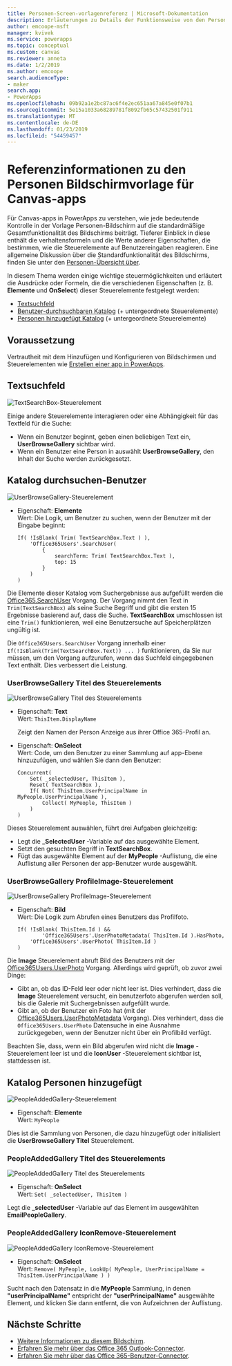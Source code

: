 ```yaml
---
title: Personen-Screen-vorlagenreferenz | Microsoft-Dokumentation
description: Erläuterungen zu Details der Funktionsweise von den Personen Bildschirmvorlage für Canvas-apps in PowerApps
author: emcoope-msft
manager: kvivek
ms.service: powerapps
ms.topic: conceptual
ms.custom: canvas
ms.reviewer: anneta
ms.date: 1/2/2019
ms.author: emcoope
search.audienceType:
- maker
search.app:
- PowerApps
ms.openlocfilehash: 09b92a1e2bc87ac6f4e2ec651aa67a845e0f07b1
ms.sourcegitcommit: 5e15a1033a68289781f8092fb65c57432501f911
ms.translationtype: MT
ms.contentlocale: de-DE
ms.lasthandoff: 01/23/2019
ms.locfileid: "54459457"
---
```

# <a name="reference-information-about-the-people-screen-template-for-canvas-apps"></a>Referenzinformationen zu den Personen Bildschirmvorlage für Canvas-apps

Für Canvas-apps in PowerApps zu verstehen, wie jede bedeutende Kontrolle in der Vorlage Personen-Bildschirm auf die standardmäßige Gesamtfunktionalität des Bildschirms beiträgt. Tieferer Einblick in diese enthält die verhaltensformeln und die Werte anderer Eigenschaften, die bestimmen, wie die Steuerelemente auf Benutzereingaben reagieren. Eine allgemeine Diskussion über die Standardfunktionalität des Bildschirms, finden Sie unter den [Personen-Übersicht über](people-screen-overview.md).

In diesem Thema werden einige wichtige steuermöglichkeiten und erläutert die Ausdrücke oder Formeln, die die verschiedenen Eigenschaften (z. B. **Elemente** und **OnSelect**) dieser Steuerelemente festgelegt werden:

* [Textsuchfeld](#text-search-box)
* [Benutzer-durchsuchbaren Katalog](#user-browse-gallery) (+ untergeordnete Steuerelemente)
* [Personen hinzugefügt Katalog](#people-added-gallery) (+ untergeordnete Steuerelemente)

## <a name="prerequisite"></a>Voraussetzung

Vertrautheit mit dem Hinzufügen und Konfigurieren von Bildschirmen und Steuerelementen wie [Erstellen einer app in PowerApps](../data-platform-create-app-scratch.md).

## <a name="text-search-box"></a>Textsuchfeld

![TextSearchBox-Steuerelement](media/people-screen/people-search-box.png)

Einige andere Steuerelemente interagieren oder eine Abhängigkeit für das Textfeld für die Suche:

* Wenn ein Benutzer beginnt, geben einen beliebigen Text ein, **UserBrowseGallery** sichtbar wird.
* Wenn ein Benutzer eine Person in auswählt **UserBrowseGallery**, den Inhalt der Suche werden zurückgesetzt.

## <a name="user-browse-gallery"></a>Katalog durchsuchen-Benutzer

![UserBrowseGallery-Steuerelement](media/people-screen/people-browse-gall.png)

* Eigenschaft: **Elemente**<br>
    Wert: Die Logik, um Benutzer zu suchen, wenn der Benutzer mit der Eingabe beginnt:
    
    ```powerapps-dot
    If( !IsBlank( Trim( TextSearchBox.Text ) ), 
        'Office365Users'.SearchUser(
            {
                searchTerm: Trim( TextSearchBox.Text ), 
                top: 15
            }
        )
    )
    ```
    
Die Elemente dieser Katalog vom Suchergebnisse aus aufgefüllt werden die [Office365.SearchUser](https://docs.microsoft.com/connectors/office365users/#searchuser) Vorgang. Der Vorgang nimmt den Text in `Trim(TextSearchBox)` als seine Suche Begriff und gibt die ersten 15 Ergebnisse basierend auf, dass die Suche. **TextSearchBox** umschlossen ist eine `Trim()` funktionieren, weil eine Benutzersuche auf Speicherplätzen ungültig ist.

Die `Office365Users.SearchUser` Vorgang innerhalb einer `If(!IsBlank(Trim(TextSearchBox.Text)) ... )` funktionieren, da Sie nur müssen, um den Vorgang aufzurufen, wenn das Suchfeld eingegebenen Text enthält. Dies verbessert die Leistung.

### <a name="userbrowsegallery-title-control"></a>UserBrowseGallery Titel des Steuerelements

![UserBrowseGallery Titel des Steuerelements](media/people-screen/people-browse-gall-title.png)

* Eigenschaft: **Text**<br>Wert: `ThisItem.DisplayName`

  Zeigt den Namen der Person Anzeige aus ihrer Office 365-Profil an.

* Eigenschaft: **OnSelect**<br>
    Wert: Code, um den Benutzer zu einer Sammlung auf app-Ebene hinzuzufügen, und wählen Sie dann den Benutzer:

    ```powerapps-dot
    Concurrent(
        Set( _selectedUser, ThisItem ),
        Reset( TextSearchBox ),
        If( Not( ThisItem.UserPrincipalName in MyPeople.UserPrincipalName ), 
            Collect( MyPeople, ThisItem )
        )
    )
    ```
Dieses Steuerelement auswählen, führt drei Aufgaben gleichzeitig:

   * Legt die  **\_SelectedUser** -Variable auf das ausgewählte Element.
   * Setzt den gesuchten Begriff in **TextSearchBox**.
   * Fügt das ausgewählte Element auf der **MyPeople** -Auflistung, die eine Auflistung aller Personen der app-Benutzer wurde ausgewählt.

### <a name="userbrowsegallery-profileimage-control"></a>UserBrowseGallery ProfileImage-Steuerelement

![UserBrowseGallery ProfileImage-Steuerelement](media/people-screen/people-browse-gall-image.png)

* Eigenschaft: **Bild**<br>
    Wert: Die Logik zum Abrufen eines Benutzers das Profilfoto.

    ```powerapps-dot
    If( !IsBlank( ThisItem.Id ) && 
            'Office365Users'.UserPhotoMetadata( ThisItem.Id ).HasPhoto,
        'Office365Users'.UserPhoto( ThisItem.Id )
    )
    ```

Die **Image** Steuerelement abruft Bild des Benutzers mit der [Office365Users.UserPhoto](https://docs.microsoft.com/connectors/office365users/#get-user-photo--v1-) Vorgang. Allerdings wird geprüft, ob zuvor zwei Dinge:
  
   * Gibt an, ob das ID-Feld leer oder nicht leer ist. Dies verhindert, dass die **Image** Steuerelement versucht, ein benutzerfoto abgerufen werden soll, bis die Galerie mit Suchergebnissen aufgefüllt wurde.
   * Gibt an, ob der Benutzer ein Foto hat (mit der [Office365Users.UserPhotoMetadata](https://docs.microsoft.com/connectors/office365users/#get-user-photo-metadata) Vorgang). Dies verhindert, dass die `Office365Users.UserPhoto` Datensuche in eine Ausnahme zurückgegeben, wenn der Benutzer nicht über ein Profilbild verfügt.

Beachten Sie, dass, wenn ein Bild abgerufen wird nicht die **Image** -Steuerelement leer ist und die **IconUser** -Steuerelement sichtbar ist, stattdessen ist.

## <a name="people-added-gallery"></a>Katalog Personen hinzugefügt

![PeopleAddedGallery-Steuerelement](media/people-screen/people-people-gall.png)

* Eigenschaft: **Elemente**<br>
    Wert: `MyPeople`

Dies ist die Sammlung von Personen, die dazu hinzugefügt oder initialisiert die **UserBrowseGallery Titel** Steuerelement.

### <a name="peopleaddedgallery-title-control"></a>PeopleAddedGallery Titel des Steuerelements

![PeopleAddedGallery Titel des Steuerelements](media/people-screen/people-people-gall-title.png)

* Eigenschaft: **OnSelect**<br>
    Wert: `Set( _selectedUser, ThisItem )`

Legt die **_selectedUser** -Variable auf das Element im ausgewählten **EmailPeopleGallery**.

### <a name="peopleaddedgallery-iconremove-control"></a>PeopleAddedGallery IconRemove-Steuerelement

![PeopleAddedGallery IconRemove-Steuerelement](media/people-screen/people-people-gall-delete.png)

* Eigenschaft: **OnSelect**<br>
    Wert: `Remove( MyPeople, LookUp( MyPeople, UserPrincipalName = ThisItem.UserPrincipalName ) )`

Sucht nach den Datensatz in die **MyPeople** Sammlung, in denen **"userPrincipalName"** entspricht der **"userPrincipalName"** ausgewählte Element, und klicken Sie dann entfernt, die von Aufzeichnen der Auflistung.

## <a name="next-steps"></a>Nächste Schritte

* [Weitere Informationen zu diesem Bildschirm](./people-screen-overview.md).
* [Erfahren Sie mehr über das Office 365 Outlook-Connector](../connections/connection-office365-outlook.md).
* [Erfahren Sie mehr über das Office 365-Benutzer-Connector](../connections/connection-office365-users.md).
